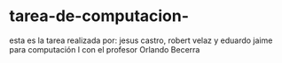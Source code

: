 # tarea-de-computacion-
esta es la tarea realizada por: jesus castro, robert velaz y eduardo jaime para computación l con el profesor Orlando Becerra

